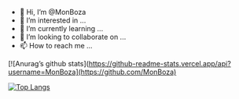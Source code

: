 - 👋 Hi, I’m @MonBoza
- 👀 I’m interested in ...
- 🌱 I’m currently learning ...
- 💞️ I’m looking to collaborate on ...
- 📫 How to reach me ...

<!---
MonBoza/MonBoza is a ✨ special ✨ repository because its `README.md` (this file) appears on your GitHub profile.
You can click the Preview link to take a look at your changes.
--->
[![Anurag’s github stats](https://github-readme-stats.vercel.app/api?username=MonBoza](https://github.com/MonBoza)

[![Top Langs](https://github-readme-stats.vercel.app/api/top-langs/?username=yushi1007&layout=compact)](https://github.com/MonBoza)
